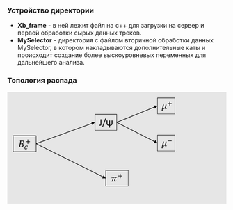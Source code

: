 ### Устройство директории 

* **Xb_frame** - в ней лежит файл на с++ для загрузки на сервер и первой обработки сырых данных треков.
* **MySelector** - директория с файлом вторичной обработки данных MySelector, в котором накладываются дополнительные каты и происходит создание более выскоуровневых переменных для дальнейшего анализа.

### Топология распада

![](README_files/photo_2023-10-11_06-04-35.jpg)

